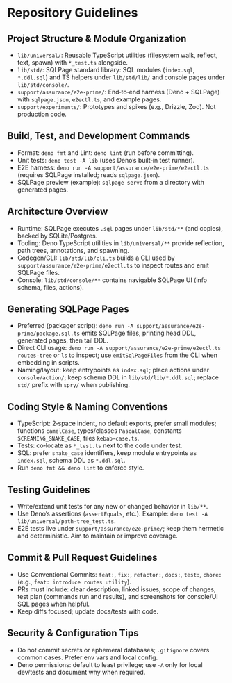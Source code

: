 # Repository Guidelines

## Project Structure & Module Organization
- `lib/universal/`: Reusable TypeScript utilities (filesystem walk, reflect, text, spawn) with `*_test.ts` alongside.
- `lib/std/`: SQLPage standard library: SQL modules (`index.sql`, `*.ddl.sql`) and TS helpers under `lib/std/lib/` and console pages under `lib/std/console/`.
- `support/assurance/e2e-prime/`: End‑to‑end harness (Deno + SQLPage) with `sqlpage.json`, `e2ectl.ts`, and example pages.
- `support/experiments/`: Prototypes and spikes (e.g., Drizzle, Zod). Not production code.

## Build, Test, and Development Commands
- Format: `deno fmt` and Lint: `deno lint` (run before committing).
- Unit tests: `deno test -A lib` (uses Deno’s built‑in test runner).
- E2E harness: `deno run -A support/assurance/e2e-prime/e2ectl.ts` (requires SQLPage installed; reads `sqlpage.json`).
- SQLPage preview (example): `sqlpage serve` from a directory with generated pages.

## Architecture Overview
- Runtime: SQLPage executes `.sql` pages under `lib/std/**` (and copies), backed by SQLite/Postgres.
- Tooling: Deno TypeScript utilities in `lib/universal/**` provide reflection, path trees, annotations, and spawning.
- Codegen/CLI: `lib/std/lib/cli.ts` builds a CLI used by `support/assurance/e2e-prime/e2ectl.ts` to inspect routes and emit SQLPage files.
- Console: `lib/std/console/**` contains navigable SQLPage UI (info schema, files, actions).

## Generating SQLPage Pages
- Preferred (packager script): `deno run -A support/assurance/e2e-prime/package.sql.ts` emits SQLPage files, printing head DDL, generated pages, then tail DDL.
- Direct CLI usage: `deno run -A support/assurance/e2e-prime/e2ectl.ts routes-tree` or `ls` to inspect; use `emitSqlPageFiles` from the CLI when embedding in scripts.
- Naming/layout: keep entrypoints as `index.sql`; place actions under `console/action/`; keep schema DDL in `lib/std/lib/*.ddl.sql`; replace `std/` prefix with `spry/` when publishing.

## Coding Style & Naming Conventions
- TypeScript: 2‑space indent, no default exports, prefer small modules; functions `camelCase`, types/classes `PascalCase`, constants `SCREAMING_SNAKE_CASE`, files `kebab-case.ts`.
- Tests: co‑locate as `*_test.ts` next to the code under test.
- SQL: prefer `snake_case` identifiers, keep module entrypoints as `index.sql`, schema DDL as `*.ddl.sql`.
- Run `deno fmt && deno lint` to enforce style.

## Testing Guidelines
- Write/extend unit tests for any new or changed behavior in `lib/**`.
- Use Deno’s assertions (`assertEquals`, etc.). Example: `deno test -A lib/universal/path-tree_test.ts`.
- E2E tests live under `support/assurance/e2e-prime/`; keep them hermetic and deterministic. Aim to maintain or improve coverage.

## Commit & Pull Request Guidelines
- Use Conventional Commits: `feat:`, `fix:`, `refactor:`, `docs:`, `test:`, `chore:` (e.g., `feat: introduce routes utility`).
- PRs must include: clear description, linked issues, scope of changes, test plan (commands run and results), and screenshots for console/UI SQL pages when helpful.
- Keep diffs focused; update docs/tests with code.

## Security & Configuration Tips
- Do not commit secrets or ephemeral databases; `.gitignore` covers common cases. Prefer env vars and local config.
- Deno permissions: default to least privilege; use `-A` only for local dev/tests and document why when required.
